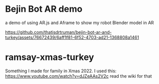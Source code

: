 # Bejin Bot AR demo
a demo of using AR.js and Aframe to show my robot Blender model in AR


https://github.com/thatisdrtruman/bejin-bot-ar-and-turkey/assets/76672439/6aff1f81-6f52-4703-ad21-1368808a1461


# ramsay-xmas-turkey
Something I made for family in Xmas 2022. I used this: https://www.youtube.com/watch?v=dJZeAAs2V2c read the wiki for that
